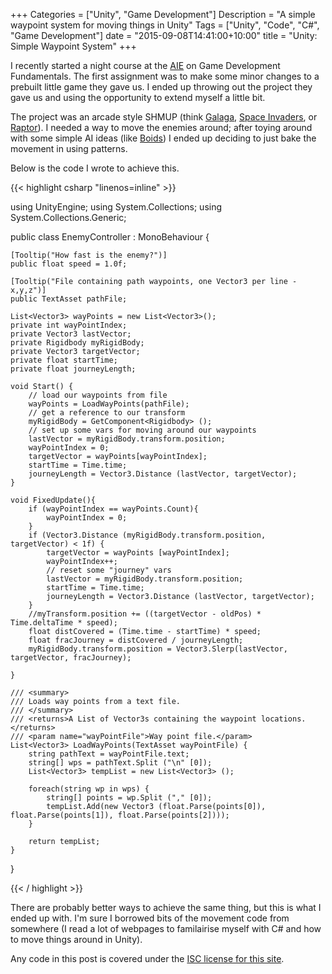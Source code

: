 +++
Categories = ["Unity", "Game Development"]
Description = "A simple waypoint system for moving things in Unity"
Tags = ["Unity", "Code", "C#", "Game Development"]
date = "2015-09-08T14:41:00+10:00"
title = "Unity: Simple Waypoint System"
+++

I recently started a night course at the [AIE][1] on Game Development Fundamentals. The first assignment was to make some minor changes to a prebuilt little game they gave us. I ended up throwing out the project they gave us and using the opportunity to extend myself a little bit.

The project was an arcade style SHMUP (think [Galaga][2], [Space Invaders][3], or [Raptor][4]). I needed a way to move the enemies around; after toying around with some simple AI ideas (like [Boids][5]) I ended up deciding to just bake the movement in using patterns.

Below is the code I wrote to achieve this.

{{< highlight csharp "linenos=inline" >}}

using UnityEngine;
using System.Collections;
using System.Collections.Generic;

public class EnemyController : MonoBehaviour {

	[Tooltip("How fast is the enemy?")]
	public float speed = 1.0f;

	[Tooltip("File containing path waypoints, one Vector3 per line - x,y,z")]
	public TextAsset pathFile;

	List<Vector3> wayPoints = new List<Vector3>();
	private int wayPointIndex;
	private Vector3 lastVector;
	private Rigidbody myRigidBody;
	private Vector3 targetVector;
	private float startTime;
	private float journeyLength;

	void Start() {
		// load our waypoints from file
		wayPoints = LoadWayPoints(pathFile);
		// get a reference to our transform
		myRigidBody = GetComponent<Rigidbody> ();
		// set up some vars for moving around our waypoints
		lastVector = myRigidBody.transform.position;
		wayPointIndex = 0;
		targetVector = wayPoints[wayPointIndex];
		startTime = Time.time;
		journeyLength = Vector3.Distance (lastVector, targetVector);
	}

	void FixedUpdate(){
		if (wayPointIndex == wayPoints.Count){
			wayPointIndex = 0;
		}
		if (Vector3.Distance (myRigidBody.transform.position, targetVector) < 1f) {
			targetVector = wayPoints [wayPointIndex];
			wayPointIndex++;
			// reset some "journey" vars
			lastVector = myRigidBody.transform.position;
			startTime = Time.time;
			journeyLength = Vector3.Distance (lastVector, targetVector);
		}
		//myTransform.position += ((targetVector - oldPos) * Time.deltaTime * speed);
		float distCovered = (Time.time - startTime) * speed;
		float fracJourney = distCovered / journeyLength;
		myRigidBody.transform.position = Vector3.Slerp(lastVector, targetVector, fracJourney);

	}

	/// <summary>
	/// Loads way points from a text file.
	/// </summary>
	/// <returns>A List of Vector3s containing the waypoint locations.</returns>
	/// <param name="wayPointFile">Way point file.</param>
	List<Vector3> LoadWayPoints(TextAsset wayPointFile) {
		string pathText = wayPointFile.text;
		string[] wps = pathText.Split ("\n" [0]);
		List<Vector3> tempList = new List<Vector3> ();

		foreach(string wp in wps) {
			string[] points = wp.Split ("," [0]);
			tempList.Add(new Vector3 (float.Parse(points[0]), float.Parse(points[1]), float.Parse(points[2])));
		}

		return tempList;
	}
}

{{< / highlight >}}

There are probably better ways to achieve the same thing, but this is what I ended up with. I'm sure I borrowed bits of the movement code from somewhere (I read a lot of webpages to familairise myself with C# and how to move things around in Unity).


<p class='footnote'>Any code in this post is covered under the <a href='/isc.txt'>ISC license for this site</a>.</p>


[1]: //aie.edu.au
[2]: //en.wikipedia.org/wiki/Galaga
[3]: //en.wikipedia.org/wiki/Space_Invaders
[4]: //en.wikipedia.org/wiki/Raptor:_Call_of_the_Shadows
[5]: //en.wikipedia.org/wiki/Boids
